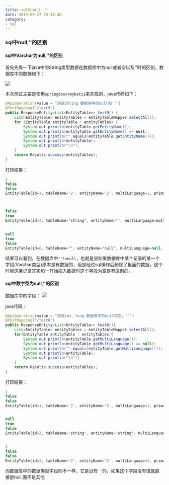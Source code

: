 ```yaml
---
title: sql的null、''
date: 2019-09-27 15:18:40
category:
- sql
---
```

### sql中null,''的区别

#### sql中Varchar为null,''的区别

首先先看一下java中的String类型数据在数据库中为null或者空以及''时的区别，数据库中的数据如下：
<!-- more -->
![](string.png)

本次测试主要是使用`springboot+mybatis`来实现的，java代码如下：
```java
@ApiOperation(value = "测试String 数据库中的null和''")
@PostMapping("/test9")
public ResponseEntity<List<EntityTable>> test9() {
    List<EntityTable> entityTables = entityTableMapper.selectAll();
    for (EntityTable entityTable : entityTables) {
        System.out.println(entityTable.getEntityName());
        System.out.println(entityTable.getEntityName() == null);
        System.out.println("".equals(entityTable.getEntityName()));
        System.out.println(entityTable);
        System.out.println("\n");
    }
    return Results.success(entityTables);
}
```

打印结果：
```java
2
false
false
EntityTable{id=1, tableName='2', entityName='2', multiLanguage=1, primaryKeyName='2', primaryKeyStrategy='2', primaryKeyGenerator='2', supportWho=2, supportVersion=2, status='2', meaning='null'}



false
true
EntityTable{id=2, tableName='string', entityName='', multiLanguage=null, primaryKeyName='string', primaryKeyStrategy='string', primaryKeyGenerator='string', supportWho=0, supportVersion=0, status='string', meaning='null'}


null
true
false
EntityTable{id=6, tableName='', entityName='null', multiLanguage=null, primaryKeyName='null', primaryKeyStrategy='null', primaryKeyGenerator='null', supportWho=null, supportVersion=null, status='null', meaning='null'}
```
结果可以看到，在数据库中`''!=null`，也就是说如果数据库中某个记录的某一个字段(Varchar类型)原本是有数据的，但是经过sql操作后删除了里面的数据，这个时候这条记录其实和一开始插入数据时这个字段为空是有区别的。


#### sql中数字型为null,''的区别

数据库中的字段：
![](number.png)

java代码：
```java
@ApiOperation(value = "测试int、long 数据库中的null和空，''")
@PostMapping("/test8")
public ResponseEntity<List<EntityTable>> test8(){
    List<EntityTable> entityTables = entityTableMapper.selectAll();
    for(EntityTable entityTable : entityTables){
        System.out.println(entityTable.getMultiLanguage());
        System.out.println(entityTable.getMultiLanguage() == null);
        System.out.println("".equals(entityTable.getMultiLanguage()));
        System.out.println(entityTable);
        System.out.println("\n");
    }
    return Results.success(entityTables);
}
```

打印结果：
```java
1
false
false
EntityTable{id=1, tableName='2', entityName='2', multiLanguage=1, primaryKeyName='2', primaryKeyStrategy='2', primaryKeyGenerator='2', supportWho=2, supportVersion=2, status='2', meaning='null'}


null
true
false
EntityTable{id=2, tableName='string', entityName='string', multiLanguage=null, primaryKeyName='string', primaryKeyStrategy='string', primaryKeyGenerator='string', supportWho=0, supportVersion=0, status='string', meaning='null'}


3
false
false
EntityTable{id=3, tableName='2', entityName='2', multiLanguage=3, primaryKeyName='3', primaryKeyStrategy='3', primaryKeyGenerator='3', supportWho=3, supportVersion=2, status='3', meaning='null'}
```
而数据库中的数据类型字段则不一样，它是没有`''`的，如果这个字段没有值就直接是null,而不是其他


